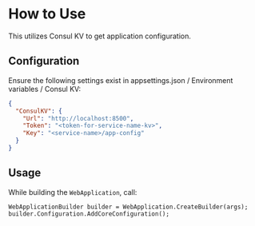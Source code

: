 # How to Use
This utilizes Consul KV to get application configuration.

## Configuration

Ensure the following settings exist in appsettings.json / Environment variables / Consul KV:

```json
{
  "ConsulKV": {
    "Url": "http://localhost:8500",
    "Token": "<token-for-service-name-kv>",
    "Key": "<service-name>/app-config"
  }
}
```

## Usage

While building the `WebApplication`, call:

```
WebApplicationBuilder builder = WebApplication.CreateBuilder(args);        
builder.Configuration.AddCoreConfiguration();
```
